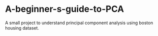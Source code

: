 # A-beginner-s-guide-to-PCA

A small project to understand principal component analysis using boston housing dataset.
